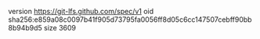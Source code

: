 version https://git-lfs.github.com/spec/v1
oid sha256:e859a08c0097b41f905d73795fa0056ff8d05c6cc147507cebff90bb8b94b9d5
size 3609
